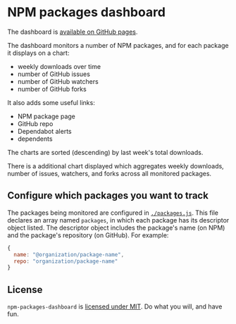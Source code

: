 # NPM packages dashboard

The dashboard is [available on GitHub pages](https://bence-toth.github.io/npm-packages-dashboard/).

The dashboard monitors a number of NPM packages, and for each package it displays on a chart:

- weekly downloads over time
- number of GitHub issues
- number of GitHub watchers
- number of GitHub forks

It also adds some useful links:

- NPM package page
- GitHub repo
- Dependabot alerts
- dependents

The charts are sorted (descending) by last week's total downloads.

There is a additional chart displayed which aggregates weekly downloads, number of issues, watchers, and forks across all monitored packages.

## Configure which packages you want to track

The packages being monitored are configured in [`./packages.js`](./packages.js). This file declares an array named `packages`, in which each package has its descriptor object listed. The descriptor object includes the package's name (on NPM) and the package's repository (on GitHub). For example:

```js
{
  name: "@organization/package-name",
  repo: "organization/package-name"
}
```

## License

`npm-packages-dashboard` is [licensed under MIT](./LICENSE.md). Do what you will, and have fun.
